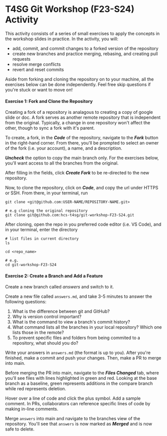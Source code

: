 # T4SG Git Workshop (F23-S24) Activity

This activity consists of a series of small exercises to apply the concepts in the workshop slides in practice. In the activity, you will:
- add, commit, and commit changes to a forked version of the repository 
- create new branches and practice merging, rebasing, and creating pull requests 
- resolve merge conflicts 
- revert and reset commits 

Aside from forking and cloning the repository on to your machine, all the exercises below can be done independently. Feel free skip questions if you're stuck or want to move on! 

#### Exercise 1: Fork and Clone the Repository
Creating a fork of a repository is analagous to creating a copy of google slide or doc. A fork serves as another remote repository that is independent from the original. Typically, a change in one repository won't affect the other, though to sync a fork with it's parent.  

To create, a fork, in the ***Code*** of the repository, navigate to the ***Fork*** button in the right-hand corner. From there, you'll be prompted to select an owner of the fork (i.e. your account), a name, and a description. 

***Uncheck*** the option to copy the main branch only. For the exercises below, you'll want access to all the branches from the original. 

After filling in the fields, 
click ***Create Fork*** to be re-directed to the new repository. 

Now, to clone the repository, click on ***Code***, and copy the url under HTTPS or 
SSH. From there, in your terminal, run 
```
git clone <git@github.com:USER-NAME/REPOSITORY-NAME.git>

# e.g cloning the original repository
git clone git@github.com:hcs-t4sg/git-workshop-F23-S24.git 
``` 

After cloning, open the repo in you preferred code editor (i.e. VS Code), and in your terminal, enter the directory
```
# list files in current directory
ls 

cd <repo_name> 

# e.g. 
cd git-workshop-F23-S24
```

#### Exercise 2: Create a Branch and Add a Feature
Create a new branch called *answers* and switch to it. 

Create a new file called `answers.md`, and take 3-5 minutes to answer the following
questions: 
1. What is the difference between git and GitHub?
2. Why is version control important?
3. What is the command to view a branch's commit history? 
4. What command lists all the branches in your local repository? Which one lists those in the remote? 
5. To prevent specific files and folders from being commited to a repository, what should you do?

Write your answers in `answers.md` (the format is up to you). After you're finished, 
make a commit and push your changes. Then, make a PR to merge into main. 

Before merging the PR into main, navigate to the ***Files Changed*** tab, where you'll see files with lines highlighted in 
green and red. Looking at the base branch as a baseline, green represents additions in the compare branch while red represents deletion. 

Hover over a line of code and click the plus symbol. Add a sample comment. In PRs, collaborators can reference specific lines of code by making in-line comments. 

Merge `answers` into main and navigate to the branches view of the repository. You'll see that `answers` is now marked as ***Merged*** and is now safe to delete. 







